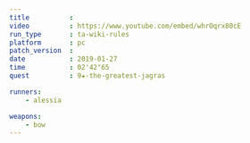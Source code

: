 ```yaml
---
title          :
video          : https://www.youtube.com/embed/whrOqrx80cE
run_type       : ta-wiki-rules
platform       : pc
patch_version  :
date           : 2019-01-27
time           : 02'42"65
quest          : 9★-the-greatest-jagras

runners:
    - alessia

weapons:
    - bow
---
```

